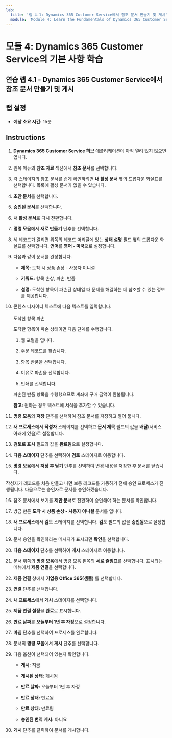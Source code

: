 ```yaml
---
lab:
  title: '랩 4.1: Dynamics 365 Customer Service에서 참조 문서 만들기 및 게시'
  module: 'Module 4: Learn the Fundamentals of Dynamics 365 Customer Service'
---
```


<a name="module-4-learn-the-fundamentals-of-dynamics-365-customer-service"></a>모듈 4: Dynamics 365 Customer Service의 기본 사항 학습
========================

## <a name="practice-lab-41---create-and-publish-a-knowledge-article-in-dynamics-365-customer-service"></a>연습 랩 4.1 - Dynamics 365 Customer Service에서 참조 문서 만들기 및 게시

## <a name="lab-setup"></a>랩 설정

  - **예상 소요 시간:** 15분

## <a name="instructions"></a>Instructions

1. **Dynamics 365 Customer Service 허브** 애플리케이션이 아직 열려 있지 않으면 엽니다. 

2. 왼쪽 메뉴의 **참조 자료** 섹션에서 **참조 문서**를 선택합니다. 

3. 각 스테이지의 참조 문서를 쉽게 확인하려면 **내 활성 문서** 옆의 드롭다운 화살표를 선택합니다. 목록에 활성 문서가 없을 수 있습니다.

4. **초안 문서**를 선택합니다. 

5. **승인된 문서**를 선택합니다. 

6. **내 활성 문서**로 다시 전환합니다.

7. **명령 모음**에서 **새로 만들기** 단추를 선택합니다. 

8. 세 레코드가 열리면 위쪽의 레코드 머리글에 있는 **상태 설명** 필드 옆의 드롭다운 화살표를 선택합니다. **언어**를 **영어 - 미국**으로 설정합니다.

9. 다음과 같이 문서를 완성합니다.

    - **제목:** 도착 시 상품 손상 - 사용자 이니셜

    - **키워드:** 항목 손상, 파손, 반품

    - **설명:** 도착한 항목이 파손된 상태일 때 문제를 해결하는 데 참조할 수 있는 정보를 제공합니다. 

10. 콘텐츠 디자이너 텍스트에 다음 텍스트를 입력합니다.   
‎  
‎   도착한 항목 파손

    도착한 항목이 파손 상태이면 다음 단계를 수행합니다.

    1. 웹 포털을 엽니다.

    2. 주문 레코드를 찾습니다.

    3. 항목 반품을 선택합니다.

    4. 이유로 파손을 선택합니다.

    5. 인쇄를 선택합니다.

    파손된 반품 항목을 수령했으므로 계좌에 구매 금액이 환불됩니다.

    **참고:** 원하는 경우 텍스트에 서식을 추가할 수 있습니다. 

11. **명령 모음**의 **저장** 단추를 선택하여 참조 문서를 저장하고 열어 둡니다. 

12. **새 프로세스**에서 **작성자** 스테이지를 선택하고 **문서 제목** 필드의 값을 **배달**(서비스 아래에 있음)로 설정합니다. 

13. **검토로 표시** 필드의 값을 **완료됨**으로 설정합니다.

14. **다음 스테이지** 단추를 선택하여 **검토** 스테이지로 이동합니다.

15. **명령 모음**에서 **저장 후 닫기** 단추를 선택하여 변경 내용을 저장한 후 문서를 닫습니다.

작성자가 레코드를 처음 만들고 나면 보통 레코드를 가동하기 전에 승인 프로세스가 진행됩니다. 다음으로는 승인자로 문서를 승인하겠습니다. 

16. 참조 문서에서 보기를 **제안 문서**로 전환하여 승인해야 하는 문서를 확인합니다. 

17. 방금 만든 **도착 시 상품 손상 - 사용자 이니셜** 문서를 엽니다.

18. **새 프로세스**에서 **검토** 스테이지를 선택합니다. **검토** 필드의 값을 **승인됨**으로 설정합니다.

19. 문서 승인을 확인하라는 메시지가 표시되면 **확인**을 선택합니다. 

20. **다음 스테이지** 단추를 선택하여 **게시** 스테이지로 이동합니다. 

21. 문서 위쪽의 **명령 모음**에서 명령 모음 왼쪽의 **세로 줄임표**를 선택합니다. 표시되는 메뉴에서 **제품 연결**을 선택합니다. 

22. **제품 연결** 창에서 **기업용 Office 365(샘플)** 를 선택합니다.

23. **연결** 단추를 선택합니다. 

24. **새 프로세스**에서 **게시** 스테이지를 선택합니다. 

25. **제품 연결 설정**을 **완료**로 표시합니다. 

26. **만료 날짜**를 **오늘부터 1년 후 자정**으로 설정합니다. 

27. **마침** 단추를 선택하여 프로세스를 완료합니다. 

28. 문서의 **명령 모음**에서 **게시** 단추를 선택합니다. 

29. 다음 옵션이 선택되어 있는지 확인합니다.

    - **게시:** 지금

    - **게시된 상태:** 게시됨

    - **만료 날짜:** 오늘부터 1년 후 자정

    - **만료 상태:** 만료됨

    - **만료 상태:** 만료됨

    - **승인된 번역 게시:** 아니요
    
30. **게시** 단추를 클릭하여 문서를 게시합니다.


